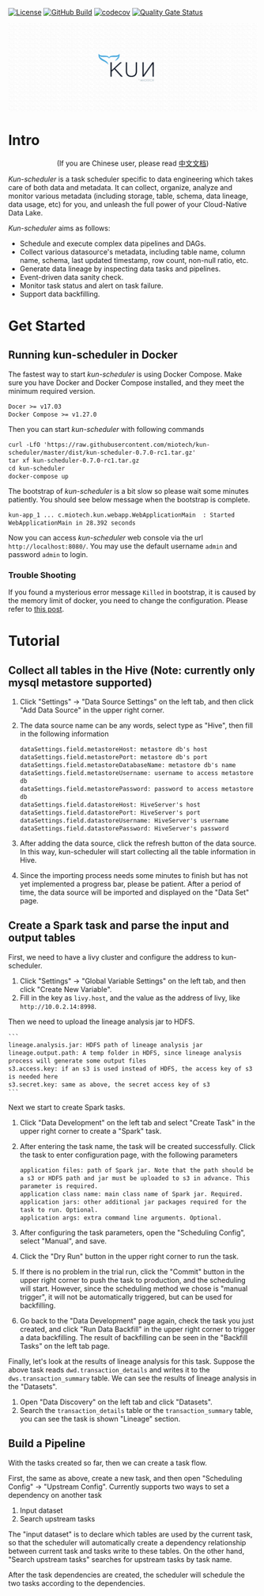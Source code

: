 [![License](https://img.shields.io/:license-Apache%202-blue.svg)](https://www.apache.org/licenses/LICENSE-2.0.txt)
[![GitHub Build](https://img.shields.io/github/status/contexts/pulls/miotech/kun-scheduler/4)](https://github.com/miotech/kun-scheduler/actions)
[![codecov](https://codecov.io/gh/miotech/kun-scheduler/branch/master/graph/badge.svg?token=GOFXDTB69M)](https://codecov.io/gh/miotech/kun-scheduler)
[![Quality Gate Status](https://sonarcloud.io/api/project_badges/measure?project=miotech_kun-scheduler&metric=alert_status)](https://sonarcloud.io/dashboard?id=miotech_kun-scheduler)
<p align="center">
    <img src="docs/static/img/github_bg.png">
</p>

# Intro

<div align="center">
    <p>(If you are Chinese user, please read <a href="README_zh_cn.md">中文文档</a>)</p>
</div>

*Kun-scheduler* is a task scheduler specific to data engineering which takes care of both data and metadata. It can collect, organize, analyze and monitor various metadata (including storage, table, schema, data lineage, data usage, etc) for you, and unleash the full power of your Cloud-Native Data Lake.

*Kun-scheduler* aims as follows:

- Schedule and execute complex data pipelines and DAGs.
- Collect various datasource's metadata, including table name, column name, schema, last updated timestamp, row count, non-null ratio, etc.
- Generate data lineage by inspecting data tasks and pipelines.
- Event-driven data sanity check.
- Monitor task status and alert on task failure.
- Support data backfilling.

# Get Started
## Running kun-scheduler in Docker

The fastest way to start *kun-scheduler* is using Docker Compose. Make sure you have Docker and Docker Compose installed, and they meet the minimum required version.

```
Docer >= v17.03
Docker Compose >= v1.27.0
```

Then you can start *kun-scheduler* with following commands

```
curl -LfO 'https://raw.githubusercontent.com/miotech/kun-scheduler/master/dist/kun-scheduler-0.7.0-rc1.tar.gz'
tar xf kun-scheduler-0.7.0-rc1.tar.gz
cd kun-scheduler
docker-compose up
```

The bootstrap of *kun-scheduler* is a bit slow so please wait some minutes patiently. You should see below message when the bootstrap is complete.

```
kun-app_1 ... c.miotech.kun.webapp.WebApplicationMain  : Started WebApplicationMain in 28.392 seconds
```

Now you can access *kun-scheduler* web console via the url `http://localhost:8080/`. You may use the default username `admin` and password `admin` to login.

### Trouble Shooting

If you found a mysterious error message `Killed` in bootstrap, it is caused by the memory limit of docker, you need to change the configuration. Please refer to [this post](https://stackoverflow.com/questions/44417159/docker-process-killed-with-cryptic-killed-message).

# Tutorial

## Collect all tables in the Hive (Note: currently only mysql metastore supported)

1. Click "Settings" -> "Data Source Settings" on the left tab, and then click "Add Data Source" in the upper right corner.
2. The data source name can be any words, select type as "Hive", then fill in the following information

    ```
    dataSettings.field.metastoreHost: metastore db's host
    dataSettings.field.metastorePort: metastore db's port
    dataSettings.field.metastoreDatabaseName: metastore db's name
    dataSettings.field.metastoreUsername: username to access metastore db
    dataSettings.field.metastorePassword: password to access metastore db
    dataSettings.field.datastoreHost: HiveServer's host
    dataSettings.field.datastorePort: HiveServer's port
    dataSettings.field.datastoreUsername: HiveServer's username
    dataSettings.field.datastorePassword: HiveServer's password
    ```
3. After adding the data source, click the refresh button of the data source. In this way, kun-scheduler will start collecting all the table information in Hive.
4. Since the importing process needs some minutes to finish but has not yet implemented a progress bar, please be patient. After a period of time, the data source will be imported and displayed on the "Data Set" page.

## Create a Spark task and parse the input and output tables

First, we need to have a livy cluster and configure the address to kun-scheduler.

1. Click "Settings" -> "Global Variable Settings" on the left tab, and then click "Create New Variable".
2. Fill in the key as `livy.host`, and the value as the address of livy, like `http://10.0.2.14:8998`.

Then we need to upload the lineage analysis jar to HDFS.

    ```
    lineage.analysis.jar: HDFS path of lineage analysis jar
    lineage.output.path: A temp folder in HDFS, since lineage analysis process will generate some output files
    s3.access.key: if an s3 is used instead of HDFS, the access key of s3 is needed here
    s3.secret.key: same as above, the secret access key of s3
    ```

Next we start to create Spark tasks.

1. Click "Data Development" on the left tab and select "Create Task" in the upper right corner to create a "Spark" task.
2. After entering the task name, the task will be created successfully. Click the task to enter configuration page, with the following parameters

    ```
    application files: path of Spark jar. Note that the path should be a s3 or HDFS path and jar must be uploaded to s3 in advance. This parameter is required.
    application class name: main class name of Spark jar. Required.
    application jars: other additional jar packages required for the task to run. Optional.
    application args: extra command line arguments. Optional.
    ```

3. After configuring the task parameters, open the "Scheduling Config", select "Manual", and save.
4. Click the "Dry Run" button in the upper right corner to run the task.
5. If there is no problem in the trial run, click the "Commit" button in the upper right corner to push the task to production, and the scheduling will start. However, since the scheduling method we chose is "manual trigger", it will not be automatically triggered, but can be used for backfilling.
6. Go back to the "Data Development" page again, check the task you just created, and click "Run Data Backfill" in the upper right corner to trigger a data backfilling. The result of backfilling can be seen in the "Backfill Tasks" on the left tab page.

Finally, let's look at the results of lineage analysis for this task. Suppose the above task reads `dwd.transaction_details` and writes it to the `dws.transaction_summary` table. We can see the results of lineage analysis in the "Datasets".

1. Open "Data Discovery" on the left tab and click "Datasets".
2. Search the `transaction_details` table or the `transaction_summary` table, you can see the task is shown "Lineage" section.

## Build a Pipeline

With the tasks created so far, then we can create a task flow.

First, the same as above, create a new task, and then open "Scheduling Config" -> "Upstream Config". Currently supports two ways to set a dependency on another task

1. Input dataset
2. Search upstream tasks

The "input dataset" is to declare which tables are used by the current task, so that the scheduler will automatically create a dependency relationship between current task and tasks write to these tables. On the other hand, "Search upstream tasks" searches for upstream tasks by task name.

After the task dependencies are created, the scheduler will schedule the two tasks according to the dependencies.
